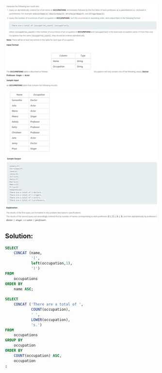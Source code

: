 <div id="header" align="center">
  <img src="https://github.com/MartaCasdelg/SQL-HackerRank-Solutions/blob/main/1.%20Basic/Images/thepads1.png" />
</div>

<div id="header" align="center">
  <img src="https://github.com/MartaCasdelg/SQL-HackerRank-Solutions/blob/main/1.%20Basic/Images/thepads2.png"/>
</div>

<div id="header" align="center">
  <img src="https://github.com/MartaCasdelg/SQL-HackerRank-Solutions/blob/main/1.%20Basic/Images/thepads3.png"/>
</div>

## Solution:

```sql
SELECT
    CONCAT (name, 
            '(', 
            left(occupation,1), 
            ')')
FROM
    occupations
ORDER BY
    name ASC;

SELECT
    CONCAT ('There are a total of ',
            COUNT(occupation),
            ' ',
            LOWER(occupation),
            's.')
FROM
    occupations
GROUP BY
    occupation
ORDER BY 
    COUNT(occupation) ASC,
    occupation
;
```